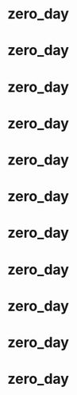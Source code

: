 # zero_day
# zero_day
# zero_day
# zero_day
# zero_day
# zero_day
# zero_day
# zero_day
# zero_day
# zero_day
# zero_day
